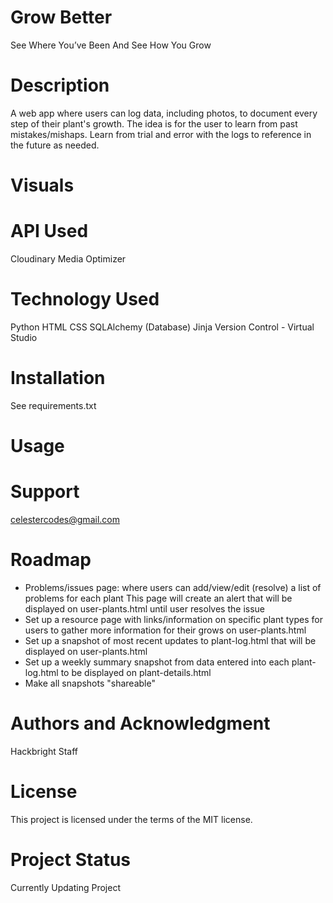 # Grow Better
See Where You’ve Been And See How You Grow

# Description
A web app where users can log data, including photos, to document every step of their plant's growth. The idea is for the user to learn from past mistakes/mishaps. Learn from trial and error with the logs to reference in the future as needed. 

# Visuals

# API Used
Cloudinary Media Optimizer

# Technology Used
Python
HTML
CSS
SQLAlchemy (Database)
Jinja
Version Control - Virtual Studio

# Installation
See requirements.txt

# Usage

# Support 
celestercodes@gmail.com

# Roadmap
* Problems/issues page: where users can add/view/edit (resolve) a list of problems for each plant
This page will create an alert that will be displayed on user-plants.html until user resolves the issue
* Set up a resource page with links/information on specific plant types for users to gather more information for their grows on user-plants.html
* Set up a snapshot of most recent updates to plant-log.html that will be displayed on user-plants.html
* Set up a weekly summary snapshot from data entered into each plant-log.html to be displayed on plant-details.html 
* Make all snapshots "shareable" 

# Authors and Acknowledgment
Hackbright Staff 

# License
This project is licensed under the terms of the MIT license.

# Project Status
Currently Updating Project